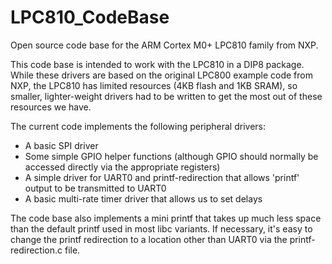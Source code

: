 LPC810_CodeBase
===============

Open source code base for the ARM Cortex M0+ LPC810 family from NXP.

This code base is intended to work with the LPC810 in a DIP8 package.  
While these drivers are based on the original LPC800 example code from NXP, the LPC810 has limited resources 
(4KB flash and 1KB SRAM), so smaller, lighter-weight drivers had to be written to get the most out of 
these resources we have.

The current code implements the following peripheral drivers:

- A basic SPI driver
- Some simple GPIO helper functions (although GPIO should normally be accessed directly via the appropriate registers)
- A simple driver for UART0 and printf-redirection that allows 'printf' output to be transmitted to UART0
- A basic multi-rate timer driver that allows us to set delays

The code base also implements a mini printf that takes up much less space than the default printf used in most 
libc variants.  If necessary, it's easy to change the printf redirection to a location other than UART0 via the printf-redirection.c file.